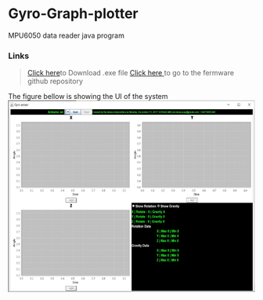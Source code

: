 # Gyro-Graph-plotter
MPU6050 data reader java program

### Links 
>[Click here](https://github.com/DarshanaUOP/Gyro-Graph-plotter/raw/master/out/artifacts/Gyro_Graph_jar/Output/setup.exe)to Download .exe file
>[Click here ]( https://github.com/DarshanaUOP/MPU6050-Gyro-fermware) to go to the fermware github repository 


The figure bellow is showing the UI of the system <br>
<img src = "UI.JPG" height = 390 >
